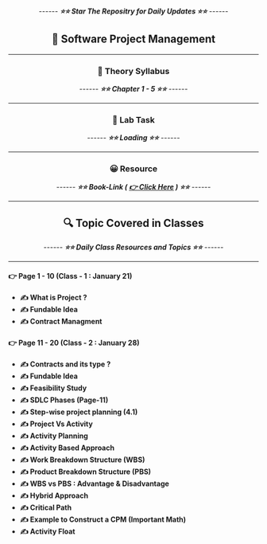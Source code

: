 <div align = "center">

*------ **⭐⭐ Star The Repositry for Daily Updates ⭐⭐** ------*

## 🍂 Software Project Management


</div>

<hr>

<div align = "center">

### 🍂 Theory Syllabus

*------ **⭐⭐ Chapter 1 - 5 ⭐⭐** ------*

<hr>

</div>


<div align = "center">

### 🎅 Lab Task

*------ **⭐⭐ Loading ⭐⭐** ------*

<hr>

</div>


<div align = "center">

### 😀 Resource


*------ **⭐⭐ Book-Link ( [ 👉 Click Here](./Book/SPM.pdf) ) ⭐⭐** ------*

<hr>

</div>



<div align = "center">

##  🔍 Topic Covered in Classes

*------ **⭐⭐ Daily Class Resources and Topics ⭐⭐** ------*

<hr>

</div>


#### 👉 Page 1 - 10 (Class - 1 : January 21)
 - **✍️ What is Project ?**
 - **✍️ Fundable Idea**
 - **✍️ Contract Managment**


#### 👉 Page 11 - 20 (Class - 2 : January 28)
 - **✍️ Contracts and its type ?**
 - **✍️ Fundable Idea**
 - **✍️ Feasibility Study**
 - **✍️ SDLC Phases (Page-11)**
 - **✍️ Step-wise project planning (4.1)**
 - **✍️ Project Vs Activity**
 - **✍️ Activity Planning**
 - **✍️ Activity Based Approach**
 - **✍️ Work Breakdown Structure (WBS)**
 - **✍️ Product Breakdown Structure (PBS)**
 - **✍️ WBS vs PBS : Advantage & Disadvantage**
 - **✍️ Hybrid Approach**
 - **✍️ Critical Path**
 - **✍️ Example to Construct a CPM (Important Math)**
 - **✍️ Activity Float**

